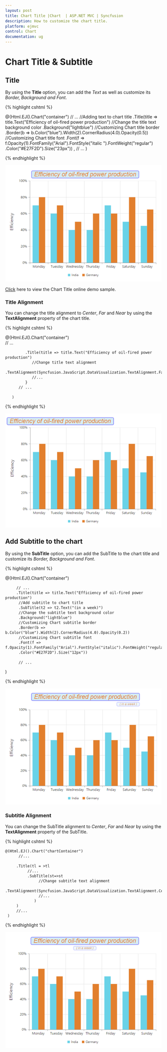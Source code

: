 ```yaml
---
layout: post
title: Chart Title |Chart  | ASP.NET MVC | Syncfusion
description: How to customize the chart title.
platform: ejmvc
control: Chart
documentation: ug
---
```


# Chart Title & Subtitle

## Title

By using the **Title** option, you can add the *Text* as well as customize its *Border, Background and Font*.

{% highlight cshtml %}

@(Html.EJ().Chart("container")
       // ... 
       //Adding text to chart title
       .Title(title => title.Text("Efficiency of oil-fired power production")
        //Change the title text background color
        .Background("lightblue")
        //Customizing Chart title border
        .Border(b => b.Color("blue").Width(2).CornerRadius(4.0).Opacity(0.5))
        //Customizing Chart title font
        .Font(f => f.Opacity(1).FontFamily("Arial").FontStyle("italic ").FontWeight("regular")
        .Color("#E27F2D").Size("23px"))
               , 
        // ... 
)

{% endhighlight %}

![](Chart-Title_images/Chart-Title_img1.png)


[Click](http://mvc.syncfusion.com/demos/web/chart/subtitle) here to view the Chart Title online demo sample.


### Title Alignment

You can change the title alignment to *Center*, *Far* and *Near* by using the **TextAlignment** property of the chart title. 

{% highlight cshtml %}

@(Html.EJ().Chart("container")                
           // ... 

             .Title(title => title.Text("Efficiency of oil-fired power production")
                //Change title text alignment
                .TextAlignment(Syncfusion.JavaScript.DataVisualization.TextAlignment.Far)
                //... 
             } 
          // ...

       )


{% endhighlight %} 

![](Chart-Title_images/Chart-Title_img2.png)


## Add Subtitle to the chart

By using the **SubTitle** option, you can add the SubTitle to the chart title and customize its *Border, Background and Font*. 

{% highlight cshtml %}

@(Html.EJ().Chart("container")
               
         // ... 
         .Title(title => title.Text("Efficiency of oil-fired power production")                
          //Add subtitle to chart title 
          .SubTitle(t2 => t2.Text("(in a week)")
          //Change the subtitle text background color
          .Background("lightblue")
          //Customizing Chart subtitle border
          .Border(b => b.Color("blue").Width(2).CornerRadius(4.0).Opacity(0.2))
          //Customizing Chart subtitle font 
          .Font(f => f.Opacity(1).FontFamily("Arial").FontStyle("italic").FontWeight("regular")
          .Color("#E27F2D").Size("12px"))
          
          // ...
 )

{% endhighlight %}

![](Chart-Title_images/Chart-Title_img3.png)


### Subtitle Alignment

You can change the SubTitle alignment to *Center*, *Far* and *Near* by using the **TextAlignment** property of the SubTitle.

{% highlight cshtml %}


    @(Html.EJ().Chart("chartContainer")
          //...

         .Title(tl = >tl
              //...
              .SubTitle(st=>st
                   //Change subtitle text alignment
                   .TextAlignment(Syncfusion.JavaScript.DataVisualization.TextAlignment.Center)
                   //...
                 )
         )
         //...
     )


{% endhighlight %}

![](Chart-Title_images/Chart-Title_img4.png)
